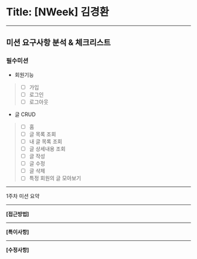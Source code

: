 # Title: [NWeek] 김경환

---

## 미션 요구사항 분석 & 체크리스트

### 필수미션

- 회원기능
>-[ ] 가입
>-[ ] 로그인
>-[ ] 로그아웃
- 글 CRUD
>-[ ] 홈
>-[ ] 글 목록 조회
>- [ ] 내 글 목록 조회
>- [ ] 글 상세내용 조회
>- [ ] 글 작성
>- [ ] 글 수정
>- [ ] 글 삭제
>- [ ] 특정 회원의 글 모아보기


---

1주차 미션 요약

---

**[접근방법]**

---
**[특이사항]**


---
**[수정사항]**
